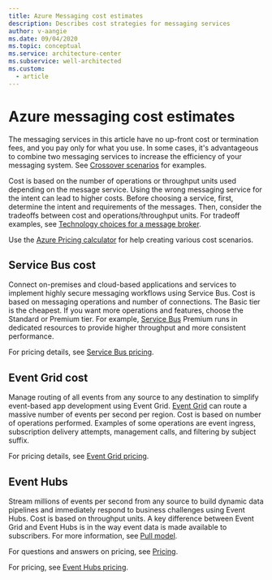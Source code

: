 ```yaml
---
title: Azure Messaging cost estimates
description: Describes cost strategies for messaging services
author: v-aangie
ms.date: 09/04/2020
ms.topic: conceptual
ms.service: architecture-center
ms.subservice: well-architected
ms.custom:
  - article
---
```


# Azure messaging cost estimates

The messaging services in this article have no up-front cost or termination fees, and you pay only for what you use. In some cases, it's advantageous to combine two messaging services to increase the efficiency of your messaging system. See [Crossover scenarios](../../guide/technology-choices/messaging.md#crossover-scenarios) for examples.

Cost is based on the number of operations or throughput units used depending on the message service. Using the wrong messaging service for the intent can lead to higher costs. Before choosing a service, first, determine the intent and requirements of the messages. Then, consider the tradeoffs between cost and operations/throughput units. For tradeoff examples, see [Technology choices for a message broker](../../guide/technology-choices/messaging.md#technology-choices-for-a-message-broker).

Use the [Azure Pricing calculator](https://azure.microsoft.com/pricing/calculator/) for help creating various cost scenarios.

## Service Bus cost

Connect on-premises and cloud-based applications and services to implement highly secure messaging workflows using Service Bus. Cost is based on messaging operations and number of connections. The Basic tier is the cheapest. If you want more operations and features, choose the Standard or Premium tier. For example, [Service Bus](../../reference-architectures/enterprise-integration/queues-events.md#service-bus) Premium runs in dedicated resources to provide higher throughput and more consistent performance.

For pricing details, see [Service Bus pricing](https://azure.microsoft.com/pricing/details/service-bus/).

## Event Grid cost

Manage routing of all events from any source to any destination to simplify event-based app development using Event Grid. [Event Grid](../../reference-architectures/serverless/cloud-automation.md#event-grid) can route a massive number of events per second per region. Cost is based on number of operations performed. Examples of some operations are event ingress, subscription delivery attempts, management calls, and filtering by subject suffix.

For pricing details, see [Event Grid pricing](https://azure.microsoft.com/pricing/details/event-grid/).

## Event Hubs

Stream millions of events per second from any source to build dynamic data pipelines and immediately respond to business challenges using Event Hubs. Cost is based on throughput units. A key difference between Event Grid and Event Hubs is in the way event data is made available to subscribers. For more information, see [Pull model](../../guide/technology-choices/messaging.md#pull-model-1).

For questions and answers on pricing, see [Pricing](/azure/event-hubs/event-hubs-faq#pricing).

For pricing, see [Event Hubs pricing](https://azure.microsoft.com/pricing/details/event-hubs/).